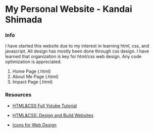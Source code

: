 # My Personal Website - Kandai Shimada

### Info

I have started this website due to my interest in learning html, css, and javascript.
All design has mostly been done through css design. I have learned that organization is key for html/css web design. Any code optimization is appreciated.

1. Home Page (.html)
2. About Me Page (.html)
3. Impact Page (.html)

### Resources

- [HTML&CSS Full Yotube Tutorial](https://www.youtube.com/watch?v=G3e-cpL7ofc)

- [HTML&CSS: Design and Build Websites](https://www.google.com/search?q=html+and+css+design+and+build+websites&rlz=1C1VDKB_enUS988US988&oq=html+and+css+design&gs_lcrp=EgZjaHJvbWUqCggAEAAY4wIYgAQyCggAEAAY4wIYgAQyBwgBEC4YgAQyCQgCEEUYORiABDIHCAMQABiABDIHCAQQABiABDIGCAUQRRg9MgYIBhBFGDwyBggHEEUYPNIBCDI5NTBqMGo3qAIAsAIA&sourceid=chrome&ie=UTF-8#:~:text=HTML%20%26%20CSS%3A%20Design%20and,Book%20by%20Jon%20Duckett)

- [Icons for Web Design](https://icons8.com/icons)

